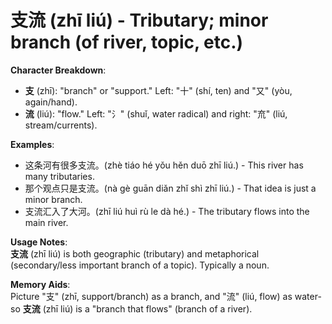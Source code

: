 # **支流 (zhī liú) - Tributary; minor branch (of river, topic, etc.)**

**Character Breakdown**:  
- **支** (zhī): "branch" or "support." Left: "十" (shí, ten) and "又" (yòu, again/hand).  
- **流** (liú): "flow." Left: "氵" (shuǐ, water radical) and right: "㐬" (liú, stream/currents).

**Examples**:  
- 这条河有很多支流。(zhè tiáo hé yǒu hěn duō zhī liú.) - This river has many tributaries.  
- 那个观点只是支流。(nà gè guān diǎn zhǐ shì zhī liú.) - That idea is just a minor branch.  
- 支流汇入了大河。(zhī liú huì rù le dà hé.) - The tributary flows into the main river.

**Usage Notes**:  
**支流** (zhī liú) is both geographic (tributary) and metaphorical (secondary/less important branch of a topic). Typically a noun.

**Memory Aids**:  
Picture "支" (zhī, support/branch) as a branch, and "流" (liú, flow) as water-so **支流** (zhī liú) is a "branch that flows" (branch of a river).